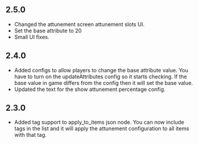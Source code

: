 ## 2.5.0
- Changed the attunement screen attunement slots UI.
- Set the base attribute to 20
- Small UI fixes.

## 2.4.0
- Added configs to allow players to change the base attribute value. You have to turn on the updateAttributes config so it starts checking. If the base value in game differs from the config then it will set the base value.
- Updated the text for the show attunement percentage config.

## 2.3.0
- Added tag support to apply_to_items json node. You can now include tags in the list and it will apply the attunement configuration to all items with that tag.